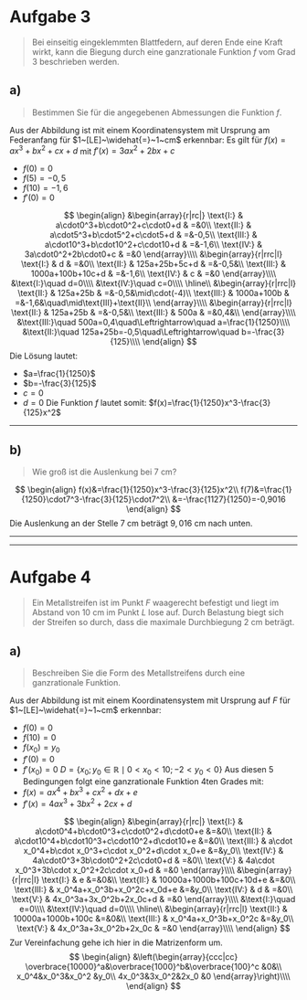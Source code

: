 # Aufgabe 3
> Bei einseitig eingeklemmten Blattfedern, auf deren Ende eine Kraft wirkt, kann die Biegung durch eine ganzrationale Funktion $f$ vom Grad $3$ beschrieben werden.

## a)
> Bestimmen Sie für die angegebenen Abmessungen die Funktion $f$.

Aus der Abbildung ist mit einem Koordinatensystem mit Ursprung am Federanfang für $1~[LE]~\widehat{=}~1~cm$ erkennbar:
Es gilt für $f(x)=ax^3+bx^2+cx+d$ mit $f'(x)=3ax^2+2bx+c$
- $f(0)=0$
- $f(5)=-0,5$
- $f(10)=-1,6$
- $f'(0)=0$

$$
\begin{align}
	&\begin{array}{r|rc|}
		\text{I:} & a\cdot0^3+b\cdot0^2+c\cdot0+d & =&0\\
		\text{II:} & a\cdot5^3+b\cdot5^2+c\cdot5+d & =&-0,5\\
		\text{III:} & a\cdot10^3+b\cdot10^2+c\cdot10+d & =&-1,6\\
		\text{IV:} & 3a\cdot0^2+2b\cdot0+c & =&0
	\end{array}\\\\
	&\begin{array}{r|rrc|l}
		\text{I:} & d & =&0\\
		\text{II:} & 125a+25b+5c+d & =&-0,5&\\
		\text{III:} & 1000a+100b+10c+d & =&-1,6\\
		\text{IV:} & c & =&0
	\end{array}\\\\
	&\text{I:}\quad d=0\\\\
	&\text{IV:}\quad c=0\\\\
	\hline\\
	&\begin{array}{r|rrc|l}
		\text{II:} & 125a+25b & =&-0,5&\mid\cdot(-4)\\
		\text{III:} & 1000a+100b & =&-1,6&\quad\mid\text{III}+\text{II}\\
	\end{array}\\\\
	&\begin{array}{r|rrc|l}
		\text{II:} & 125a+25b & =&-0,5&\\
		\text{III:} & 500a & =&0,4&\\
	\end{array}\\\\
	&\text{III:}\quad 500a=0,4\quad\Leftrightarrow\quad a=\frac{1}{1250}\\\\
	&\text{II:}\quad 125a+25b=-0,5\quad\Leftrightarrow\quad b=-\frac{3}{125}\\\\
\end{align}
$$
Die Lösung lautet:
- $a=\frac{1}{1250}$
- $b=-\frac{3}{125}$
- $c=0$
- $d=0$
Die Funktion $f$ lautet somit: $f(x)=\frac{1}{1250}x^3-\frac{3}{125}x^2$

---
## b)
> Wie groß ist die Auslenkung bei $7$ cm?

$$
\begin{align}
	f(x)&=\frac{1}{1250}x^3-\frac{3}{125}x^2\\
	f(7)&=\frac{1}{1250}\cdot7^3-\frac{3}{125}\cdot7^2\\
	&=-\frac{1127}{1250}=-0,9016
\end{align}
$$
Die Auslenkung an der Stelle $7$ cm beträgt $9,016$ cm nach unten.

---
---
# Aufgabe 4
> Ein Metallstreifen ist im Punkt $F$ waagerecht befestigt und liegt im Abstand von $10$ cm im Punkt $L$ lose auf. Durch Belastung biegt sich der Streifen so durch, dass die maximale Durchbiegung $2$ cm beträgt.

## a)
> Beschreiben Sie die Form des Metallstreifens durch eine ganzrationale Funktion.

Aus der Abbildung ist mit einem Koordinatensystem mit Ursprung auf $F$ für $1~[LE]~\widehat{=}~1~cm$ erkennbar:
- $f(0)=0$
- $f(10)=0$
- $f(x_0)=y_0$
- $f'(0)=0$
- $f'(x_0)=0$
$D=\{x_0;y_0\in\mathbb{R}\mid0<x_0<10;-2<y_0<0\}$
Aus diesen $5$ Bedingungen folgt eine ganzrationale Funktion $4$ten Grades mit:
- $f(x)=ax^4+bx^3+cx^2+dx+e$
- $f'(x)=4ax^3+3bx^2+2cx+d$

$$
\begin{align}
	&\begin{array}{r|rc|}
		\text{I:} & a\cdot0^4+b\cdot0^3+c\cdot0^2+d\cdot0+e &=&0\\
		\text{II:} & a\cdot10^4+b\cdot10^3+c\cdot10^2+d\cdot10+e &=&0\\
		\text{III:} & a\cdot x_0^4+b\cdot x_0^3+c\cdot x_0^2+d\cdot x_0+e &=&y_0\\
		\text{IV:} & 4a\cdot0^3+3b\cdot0^2+2c\cdot0+d & =&0\\
		\text{V:} & 4a\cdot x_0^3+3b\cdot x_0^2+2c\cdot x_0+d & =&0
	\end{array}\\\\
	&\begin{array}{r|rrc|l}
		\text{I:} & e &=&0&\\
		\text{II:} & 10000a+1000b+100c+10d+e &=&0\\
		\text{III:} & x_0^4a+x_0^3b+x_0^2c+x_0d+e &=&y_0\\
		\text{IV:} & d & =&0\\
		\text{V:} & 4x_0^3a+3x_0^2b+2x_0c+d & =&0
	\end{array}\\\\
	&\text{I:}\quad e=0\\\\
	&\text{IV:}\quad d=0\\\\
	\hline\\
	&\begin{array}{r|rrc|l}
		\text{II:} & 10000a+1000b+100c &=&0&\\
		\text{III:} & x_0^4a+x_0^3b+x_0^2c &=&y_0\\
		\text{V:} & 4x_0^3a+3x_0^2b+2x_0c & =&0
	\end{array}\\\\
\end{align}
$$
Zur Vereinfachung gehe ich hier in die Matrizenform um.
$$
\begin{align}
	&\left(\begin{array}{ccc|cc}
		\overbrace{10000}^a&\overbrace{1000}^b&\overbrace{100}^c &0&\\
		x_0^4&x_0^3&x_0^2 &y_0\\
		4x_0^3&3x_0^2&2x_0 &0
	\end{array}\right)\\\\
\end{align}
$$